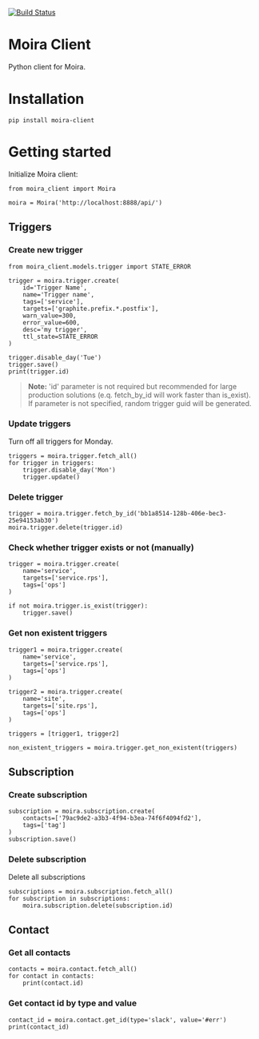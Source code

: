 [![Build Status](https://travis-ci.org/moira-alert/python-moira-client.svg?branch=master)](https://travis-ci.org/moira-alert/python-moira-client)

# Moira Client

Python client for Moira.

# Installation

```
pip install moira-client
```

# Getting started

Initialize Moira client:
```
from moira_client import Moira

moira = Moira('http://localhost:8888/api/')
```

## Triggers

### Create new trigger
```
from moira_client.models.trigger import STATE_ERROR

trigger = moira.trigger.create(
    id='Trigger Name',
    name='Trigger name',
    tags=['service'],
    targets=['graphite.prefix.*.postfix'],
    warn_value=300,
    error_value=600,
    desc='my trigger',
    ttl_state=STATE_ERROR
)

trigger.disable_day('Tue')
trigger.save()
print(trigger.id)
```

> **Note:** 'id' parameter is not required but recommended for large <br>
> production solutions (e.q. fetch_by_id will work faster than is_exist). <br>
> If parameter is not specified, random trigger guid will be generated.

### Update triggers
Turn off all triggers for Monday.
```
triggers = moira.trigger.fetch_all()
for trigger in triggers:
    trigger.disable_day('Mon')
    trigger.update()
```

### Delete trigger
```
trigger = moira.trigger.fetch_by_id('bb1a8514-128b-406e-bec3-25e94153ab30')
moira.trigger.delete(trigger.id)
```

### Check whether trigger exists or not (manually)
```
trigger = moira.trigger.create(
    name='service',
    targets=['service.rps'],
    tags=['ops']
)

if not moira.trigger.is_exist(trigger):
    trigger.save()
```

### Get non existent triggers
```
trigger1 = moira.trigger.create(
    name='service',
    targets=['service.rps'],
    tags=['ops']
)

trigger2 = moira.trigger.create(
    name='site',
    targets=['site.rps'],
    tags=['ops']
)

triggers = [trigger1, trigger2]

non_existent_triggers = moira.trigger.get_non_existent(triggers)
```

## Subscription

### Create subscription
```
subscription = moira.subscription.create(
    contacts=['79ac9de2-a3b3-4f94-b3ea-74f6f4094fd2'],
    tags=['tag']
)
subscription.save()
```

### Delete subscription
Delete all subscriptions
```
subscriptions = moira.subscription.fetch_all()
for subscription in subscriptions:
    moira.subscription.delete(subscription.id)
```

## Contact

### Get all contacts
```
contacts = moira.contact.fetch_all()
for contact in contacts:
    print(contact.id)
```

### Get contact id by type and value
```
contact_id = moira.contact.get_id(type='slack', value='#err')
print(contact_id)
```
